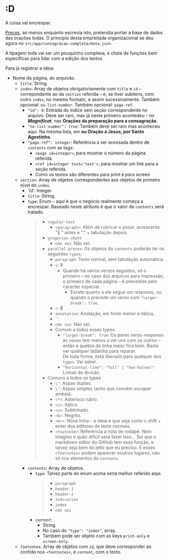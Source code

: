 # :D

A coisa vai encrespar.

[Preces](https://github.com/augustooomoraes/pp-preces/tree/287c950088e1086c54f952a9fa24b8863daff68c), ao menos enquanto escrevia isto, pretendia portar a base de dados das orações todas. O princípio desta empreitada organizacional se deu agora no `src/app/consagracao-completa/data.json`.

A tipagem toda vai ser um pouquinho complexa, e cheia de funções bem específicas para lidar com a edição dos textos.

Para já registrar a ideia:

- Nome da página, do arquivão.
  - `title`: String.
  - `index`: Array de objetos obrigatoriamente com `title` e `id` – correpondente ao da `section` referida – e, se tiver subitens, com outro `index`, no mesmo formato, e assim sucessivamente. Também opcional: `no-list-number`. Também opcional: `page-ref`.
    - `"id": 0`: Entrada do índice sem seção correspondente no arquivo. Deve ser raro, mas já neste primeiro acontedeu – no ***Magníficat***, nas **Orações da preparação para a consagração**.
    - `"no-list-number": true`: Também deve ser raro mas aconteceu aqui. Na mesma lista, em **ou Oração a Jesus, por Santo Agostinho**.
    - `"page-ref": integer`: Referência a ser acessada dentro de `contents` com as tags:
      - `<page id=integer>`, para mostrar o número da página referida.
      - `<ref id=integer text='text'>`, para mostrar um link para a seção referida.
      - Como os textos são diferentes para print e para screen
  - `section`: Array de objetos correspondentes aos objetos de primeiro nível do `index`.
    - 'id': Integer.
    - `title`: String.
    - `type`: Enum – aqui é que o negócio realmente começa a encrespar. Baseado neste atributo é que o valor de `contents` será tratado.
      > - `regular-text`
      >   - `<paragraph>`: Além de rubricar e pesar, acrescenta "§ " antes e "." + tabulação depois.
      > - `gregorian-chant`
      >   - `não sei`: Não sei.
      > - `parallel-preces`: Os objetos do `contents` poderão ter os seguintes `types`:
      >   - `paragraph`: Texto normal, sem tabulação automática.
      >   - `v`: ℣
      >     - Quando há vários versos seguidos, só o primeiro – no caso dos arquivos para impressão, o primeiro de cada página – é precedido pelo caracter especial.
      >       - Exceto quanto a ele segue um responso, ou quando o precede um verso com `"larger-break": true`.
      >   - `r`: ℟
      >   - `annotation`: Anotação, em fonte menor e itálica,
      >   - ``:
      >   - `não sei`: Não sei.
      >   - Comum a todos esses types:
      >     - `"larger-break": true`: Os pares verso-responso às vezes tem menos a ver uns com os outros – então a quebra de linha maior fica bem. Basta ver qualquer ladainha para reparar.  
      >       De toda forma, está liberado para qualquer dos `types`. Vai saber.
      >     - `"horizontal-line": "full" | "two-halves"`: Linhas de divisão.
      > - Comuns a todos os types
      >   - `\"`: Aspas duplas.
      >   - `\'`: Aspas simples (acho que convém *escapar* ambas).
      >   - `<*>`: Asterisco rubro.
      >   - `<i>`: Itálico.
      >   - `<u>`: Sublinhado.
      >   - `<b>`: Negrito.
      >   - `<br>`: Nova linha – a ideia é que seja como o shift + enter dos editores de texto normais.
      >   - `<footnote>`: Referência a nota de rodapé. Nem imagino o quão difícil será fazer isso... Sei que o markdown editor do GitHub tem essa função, e talvez seja bem do jeito que eu preciso.
      >     E esses `<footnotes>` podem aparecer noutros lugares, não só nos elementos do `contents`.
    - `contents`: Array de objetos.
      - `type`: Talvez parte do enum acima seria melhor referido aqui.
        > - `paragraph`
        > - `header-1`
        > - `header-2`
        > - `indication`
        > - `index`
        > - `não sei`
      - `content`:
        - String.
        - No caso do `"type": "index"`, array.
        - Também pode ser objeto com as keys `print-only` e `screen-only`.
  - `footnotes`: Array de objetos com `id`, que deve corresponder ao contido nos `<footnotes>`, e `content`, com o texto.
